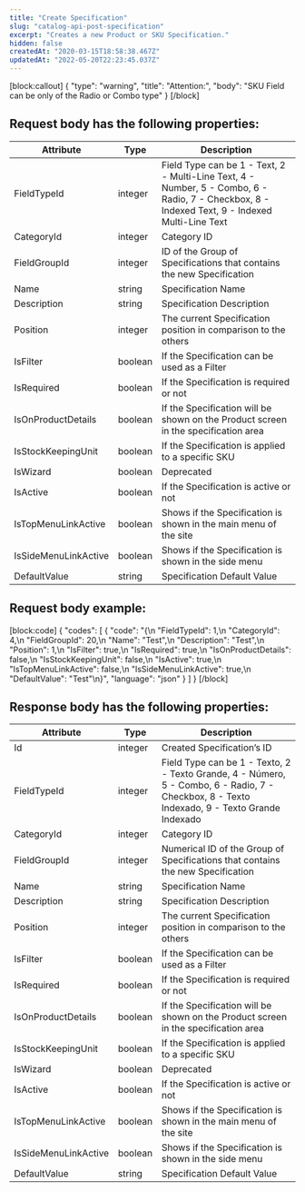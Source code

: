 ```yaml
---
title: "Create Specification"
slug: "catalog-api-post-specification"
excerpt: "Creates a new Product or SKU Specification."
hidden: false
createdAt: "2020-03-15T18:58:38.467Z"
updatedAt: "2022-05-20T22:23:45.037Z"
---
```

[block:callout]
{
  "type": "warning",
  "title": "Attention:",
  "body": "SKU Field can be only of the Radio or Combo type"
}
[/block]
## Request body has the following properties:

| Attribute            | Type    | Description                                                                                                                                    |
| -------------------- | ------- | ---------------------------------------------------------------------------------------------------------------------------------------------- |
| FieldTypeId          | integer | Field Type can be 1 - Text, 2 - Multi-Line Text, 4 - Number, 5 - Combo, 6 - Radio, 7 - Checkbox, 8 - Indexed Text, 9 - Indexed Multi-Line Text |
| CategoryId           | integer | Category ID                                                                                                                                    |
| FieldGroupId         | integer | ID of the Group of Specifications that contains the new Specification                                                                          |
| Name                 | string  | Specification Name                                                                                                                             |
| Description          | string  | Specification Description                                                                                                                      |
| Position             | integer | The current Specification position in comparison to the others                                                                                 |
| IsFilter             | boolean | If the Specification can be used as a Filter                                                                                                   |
| IsRequired           | boolean | If the Specification is required or not                                                                                                        |
| IsOnProductDetails   | boolean | If the Specification will be shown on the Product screen in the specification area                                                             |
| IsStockKeepingUnit   | boolean | If the Specification is applied to a specific SKU                                                                                              |
| IsWizard             | boolean | Deprecated                                                                                                                                     |
| IsActive             | boolean | If the Specification is active or not                                                                                                          |
| IsTopMenuLinkActive  | boolean | Shows if the Specification is shown in the main menu of the site                                                                               |
| IsSideMenuLinkActive | boolean | Shows if the Specification is shown in the side menu                                                                                           |
| DefaultValue         | string  | Specification Default Value                                                                                                                    |


## Request body example:
[block:code]
{
  "codes": [
    {
      "code": "{\n    \"FieldTypeId\": 1,\n    \"CategoryId\": 4,\n    \"FieldGroupId\": 20,\n    \"Name\": \"Test\",\n    \"Description\": \"Test\",\n    \"Position\": 1,\n    \"IsFilter\": true,\n    \"IsRequired\": true,\n    \"IsOnProductDetails\": false,\n    \"IsStockKeepingUnit\": false,\n    \"IsActive\": true,\n    \"IsTopMenuLinkActive\": false,\n    \"IsSideMenuLinkActive\": true,\n    \"DefaultValue\": \"Test\"\n}",
      "language": "json"
    }
  ]
}
[/block]

## Response body has the following properties:

| Attribute            | Type    | Description                                                                                                                                  |
| -------------------- | ------- | -------------------------------------------------------------------------------------------------------------------------------------------- |
| Id                   | integer | Created Specification’s ID                                                                                                                   |
| FieldTypeId          | integer | Field Type can be 1 - Texto, 2 - Texto Grande, 4 - Número, 5 - Combo, 6 - Radio, 7 - Checkbox, 8 - Texto Indexado, 9 - Texto Grande Indexado |
| CategoryId           | integer | Category ID                                                                                                                                  |
| FieldGroupId         | integer | Numerical ID of the Group of Specifications that contains the new Specification                                                              |
| Name                 | string  | Specification Name                                                                                                                           |
| Description          | string  | Specification Description                                                                                                                    |
| Position             | integer | The current Specification position in comparison to the others                                                                               |
| IsFilter             | boolean | If the Specification can be used as a Filter                                                                                                 |
| IsRequired           | boolean | If the Specification is required or not                                                                                                      |
| IsOnProductDetails   | boolean | If the Specification will be shown on the Product screen in the specification area                                                           |
| IsStockKeepingUnit   | boolean | If the Specification is applied to a specific SKU                                                                                            |
| IsWizard             | boolean | Deprecated                                                                                                                                   |
| IsActive             | boolean | If the Specification is active or not                                                                                                        |
| IsTopMenuLinkActive  | boolean | Shows if the Specification is shown in the main menu of the site                                                                             |
| IsSideMenuLinkActive | boolean | Shows if the Specification is shown in the side menu                                                                                         |
| DefaultValue         | string  | Specification Default Value                                                                                                                  |